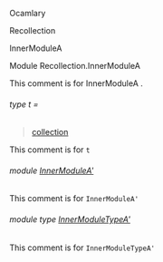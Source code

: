 Ocamlary

Recollection

InnerModuleA

Module Recollection.InnerModuleA

This comment is for InnerModuleA .

<a id="type-t"></a>

###### type t =

> [collection](Ocamlary.Recollection.md#type-collection)


This comment is for `t`

<a id="module-InnerModuleA'"></a>

###### module [InnerModuleA'](Ocamlary.Recollection.InnerModuleA.InnerModuleA'.md)

This comment is for `InnerModuleA'`

<a id="module-type-InnerModuleTypeA'"></a>

###### module type [InnerModuleTypeA'](Ocamlary.Recollection.InnerModuleA.module-type-InnerModuleTypeA'.md)

This comment is for `InnerModuleTypeA'`